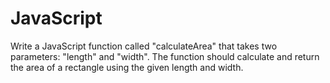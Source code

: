 # JavaScript
Write a JavaScript function called "calculateArea" that takes two parameters: "length" and "width". The function should calculate and return the area of a rectangle using the given length and width.
